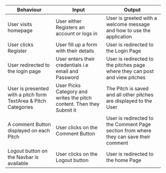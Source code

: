| Behaviour                         | Input                                                | Output                                                                      |
|-----------------------------------|------------------------------------------------------|-----------------------------------------------------------------------------|
| User visits homepage              | User either Registers an account or logs in          | User is greeted with a welcome message and how to use the application       |
| User clicks Register              | User fill up a form with their details               | User is redirected to the Login Page                                        |
| User redirected to the login page | User enters their credentials i.e email and Password | User is redirected to the pitches page where they can post and view pitches |
|User is presented with a pitch form TextArea & Pitch Categories   | User Picks Category and writes the pitch content. Then they Submit it   | The Pitch is saved and all other pitches are displayed to the User  |
|A comment Button displayed on each Pitch| User clicks on the Comment Button|User is redirected to the Comment Page section from where they can save their comment|
|Logout button on the Navbar is available|User clicks on the Logout button | User is redirected to the home Page|
